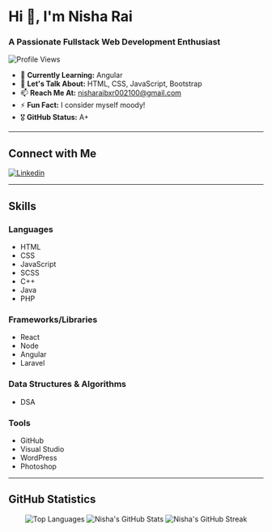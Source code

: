 # Hi 👋, I'm Nisha Rai

### A Passionate Fullstack Web Development Enthusiast

![Profile Views](https://komarev.com/ghpvc/?username=nisharaibxr&label=Profile%20views&color=0e75b6&style=flat)

- 🌱 **Currently Learning:** Angular
- 💬 **Let's Talk About:** HTML, CSS, JavaScript, Bootstrap
- 📫 **Reach Me At:** nisharaibxr002100@gmail.com
- ⚡ **Fun Fact:** I consider myself moody!
- 🎖 **GitHub Status:** A+

---

## Connect with Me
[![Linkedin](https://raw.githubusercontent.com/rahuldkjain/github-profile-readme-generator/master/src/images/icons/Social/linked-in-alt.svg)](https://www.linkedin.com/in/nisha-rai-0878241b5/) 

---

## Skills

### Languages
- HTML
- CSS
- JavaScript
- SCSS
- C++
- Java
- PHP

### Frameworks/Libraries
- React
- Node
- Angular
- Laravel

### Data Structures & Algorithms
- DSA

### Tools
- GitHub
- Visual Studio
- WordPress
- Photoshop

---

## GitHub Statistics
<div align="center">

![Top Languages](https://github-readme-stats.vercel.app/api/top-langs?username=nisharaibxr&show_icons=true&locale=en&layout=compact)
![Nisha's GitHub Stats](https://github-readme-stats.vercel.app/api?username=nisharaibxr&show_icons=true&locale=en)
![Nisha's GitHub Streak](https://github-readme-streak-stats.herokuapp.com/?user=nisharaibxr&)

</div>
